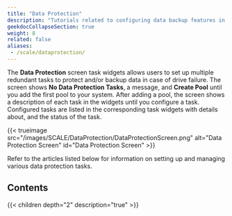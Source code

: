 ```yaml
---
title: "Data Protection"
description: "Tutorials related to configuring data backup features in TrueNAS."
geekdocCollapseSection: true
weight: 8
related: false
aliases:
 - /scale/dataprotection/
---
```


The **Data Protection** screen task widgets allows users to set up multiple redundant tasks to protect and/or backup data in case of drive failure.
The screen shows **No Data Protection Tasks**, a message, and **Create Pool** until you add the first pool to your system.
After adding a pool, the screen shows a description of each task in the widgets until you configure a task.
Configured tasks are listed in the corresponding task widgets with details about, and the status of the task.

{{< trueimage src="/images/SCALE/DataProtection/DataProtectionScreen.png" alt="Data Protection Screen" id="Data Protection Screen" >}}

Refer to the articles listed below for information on setting up and managing various data protection tasks.

<div class="noprint">

## Contents

{{< children depth="2" description="true" >}}

</div>
